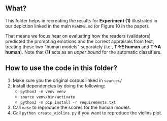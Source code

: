 ## What?

This folder helps in recreating the results for **Experiment (1)** illustrated in
our depiction linked in the main `README.md` (or Figure 10 in the paper).

That means we focus hear on evaluating how the readers (validators) predicted
the prompting emotions and the correct appraisals from text, treating these two
"human models" separately (i.e., **T→E human** and **T→A human**). Note that **(1)** acts
as an _upper bound_ for the automatic classifiers.

## How to use the code in this folder?
1. Make sure you the original corpus linked in `sources/`
2. Install dependencies by doing the following:
    - `python3 -m venv venv`
    - `source venv/bin/activate`
    - `python3 -m pip install -r requirements.txt`
3. Call `make` to reproduce the scores for the human models.
4. Call `python create_violins.py` if you want to reproduce the violins plot.
